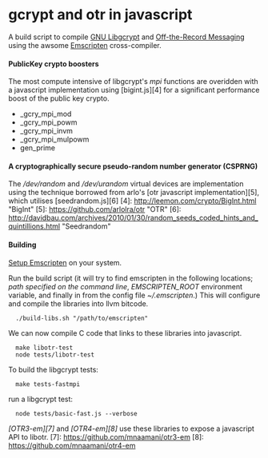 gcrypt and otr in javascript
===================================================

A build script to compile [GNU Libgcrypt][1] and [Off-the-Record Messaging][2] using the awsome [Emscripten][3] cross-compiler.

[1]: http://www.gnu.org/software/libgcrypt/ "gcrypt"
[2]: http://www.cypherpunks.ca/otr/ "OTR"
[3]: http://emscripten.org "Emscripten"

#### PublicKey crypto boosters

The most compute intensive of libgcrypt's *mpi* functions are overidden with a javascript implementation using [bigint.js][4] for a significant performance boost of the public key crypto.
*   _gcry_mpi_mod
*   _gcry_mpi_powm
*   _gcry_mpi_invm
*   _gcry_mpi_mulpowm
*   gen_prime

#### A cryptographically secure pseudo-random number generator (CSPRNG)

The */dev/random* and */dev/urandom* virtual devices are implementation using the technique borrowed from arlo's [otr javascript implementation][5], which utilises [seedrandom.js][6] 
[4]: http://leemon.com/crypto/BigInt.html "BigInt"
[5]: https://github.com/arlolra/otr "OTR"
[6]: http://davidbau.com/archives/2010/01/30/random_seeds_coded_hints_and_quintillions.html "Seedrandom"


#### Building
[Setup Emscripten](https://github.com/kripken/emscripten/wiki/Tutorial) on your system. 

Run the build script (it will try to find emscripten in the following locations; *path specified on the command line*, *EMSCRIPTEN_ROOT* environment variable, and finally in from the config file *~/.emscripten*.)
This will configure and compile the libraries into llvm bitcode.

      ./build-libs.sh "/path/to/emscripten"

We can now compile C code that links to these libraries into javascript.

      make libotr-test
      node tests/libotr-test

To build the libgcrypt tests:

      make tests-fastmpi

run a libgcrypt test:
   
      node tests/basic-fast.js --verbose

*[OTR3-em][7]* and *[OTR4-em][8]* use these libraries to expose a javascript API to libotr.
[7]: https://github.com/mnaamani/otr3-em
[8]: https://github.com/mnaamani/otr4-em
